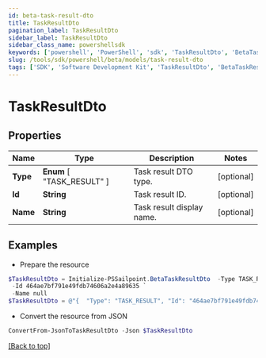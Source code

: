 ```yaml
---
id: beta-task-result-dto
title: TaskResultDto
pagination_label: TaskResultDto
sidebar_label: TaskResultDto
sidebar_class_name: powershellsdk
keywords: ['powershell', 'PowerShell', 'sdk', 'TaskResultDto', 'BetaTaskResultDto'] 
slug: /tools/sdk/powershell/beta/models/task-result-dto
tags: ['SDK', 'Software Development Kit', 'TaskResultDto', 'BetaTaskResultDto']
---
```



# TaskResultDto

## Properties

Name | Type | Description | Notes
------------ | ------------- | ------------- | -------------
**Type** |  **Enum** [  "TASK_RESULT" ] | Task result DTO type. | [optional] 
**Id** | **String** | Task result ID. | [optional] 
**Name** | **String** | Task result display name. | [optional] 

## Examples

- Prepare the resource
```powershell
$TaskResultDto = Initialize-PSSailpoint.BetaTaskResultDto  -Type TASK_RESULT `
 -Id 464ae7bf791e49fdb74606a2e4a89635 `
 -Name null
$TaskResultDto = @"{  "Type": "TASK_RESULT", "Id": "464ae7bf791e49fdb74606a2e4a89635", "Name": "null" }"@
```

- Convert the resource from JSON
```powershell
ConvertFrom-JsonToTaskResultDto -Json $TaskResultDto
```


[[Back to top]](#) 

